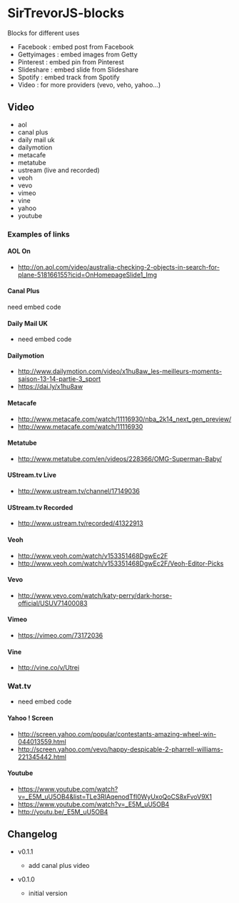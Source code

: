 SirTrevorJS-blocks
==================

Blocks for different uses

 * Facebook : embed post from Facebook
 * Gettyimages : embed images from Getty
 * Pinterest : embed pin from Pinterest
 * Slideshare : embed slide from Slideshare
 * Spotify : embed track from Spotify
 * Video : for more providers (vevo, veho, yahoo...)

## Video

 * aol
 * canal plus
 * daily mail uk
 * dailymotion
 * metacafe
 * metatube
 * ustream (live and recorded)
 * veoh
 * vevo
 * vimeo
 * vine
 * yahoo
 * youtube

### Examples of links

#### AOL On

 * http://on.aol.com/video/australia-checking-2-objects-in-search-for-plane-518166155?icid=OnHomepageSlide1_Img

#### Canal Plus

  need embed code

#### Daily Mail UK

 * need embed code

#### Dailymotion

 * http://www.dailymotion.com/video/x1hu8aw_les-meilleurs-moments-saison-13-14-partie-3_sport
 * https://dai.ly/x1hu8aw

#### Metacafe

 * http://www.metacafe.com/watch/11116930/nba_2k14_next_gen_preview/
 * http://www.metacafe.com/watch/11116930

#### Metatube

 * http://www.metatube.com/en/videos/228366/OMG-Superman-Baby/

#### UStream.tv Live

 * http://www.ustream.tv/channel/17149036

#### UStream.tv Recorded

 * http://www.ustream.tv/recorded/41322913

#### Veoh

 * http://www.veoh.com/watch/v153351468DgwEc2F
 * http://www.veoh.com/watch/v153351468DgwEc2F/Veoh-Editor-Picks

#### Vevo

 * http://www.vevo.com/watch/katy-perry/dark-horse-official/USUV71400083

#### Vimeo

 * https://vimeo.com/73172036

#### Vine

 * http://vine.co/v/Utrei

### Wat.tv

 * need embed code

#### Yahoo ! Screen

 * http://screen.yahoo.com/popular/contestants-amazing-wheel-win-044013559.html
 * http://screen.yahoo.com/vevo/happy-despicable-2-pharrell-williams-221345442.html

#### Youtube

 * https://www.youtube.com/watch?v=_E5M_uU5OB4&list=TLe3RlAqenodTfl0WyUxoQoCS8xFvoV9X1
 * https://www.youtube.com/watch?v=_E5M_uU5OB4
 * http://youtu.be/_E5M_uU5OB4

## Changelog

* v0.1.1
    * add canal plus video

* v0.1.0
    * initial version
